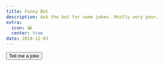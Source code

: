 ```yaml
---
title: Funny Bot
description: Ask the bot for some jokes. Mostly very poor.
extra:
  icon: 😂
  center: true
date: 2024-12-03
---
```



<button id=roll class=center>Tell me a joke</button>

<blockquote id=output></blockquote>

<script>
document.getElementById('roll').addEventListener('click', function() {
    const output = document.getElementById('output');
    output.innerHTML = '<span class="load">😂</span>'; // Show loading symbol

    fetch('https://api.mxb.fyi/jokes')
      .then(response => {
          if (response.status === 429) {
              output.innerText = 'Too many requests! Wait a minute.'; // Update output for 429 status
              return; // Do nothing if response is 429
          }
          return response.text();
      })
      .then(result => {
          output.innerText = ` ${result}`; // Display the joke
      })
      .catch(error => {
          output.innerText = 'Error: ' + error.message; // Display error message
      });
});
</script>
